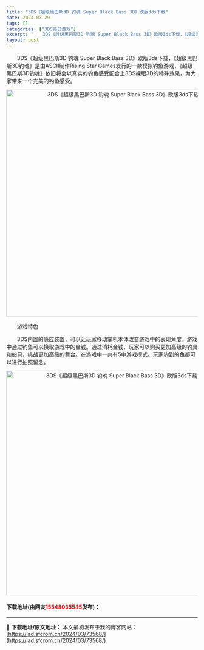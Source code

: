 ```yaml
---
title: "3DS《超级黑巴斯3D 钓魂 Super Black Bass 3D》欧版3ds下载"
date: 2024-03-29
tags: []
categories: ["3DS英日游戏"]
excerpt: "　　3DS《超级黑巴斯3D 钓魂 Super Black Bass 3D》欧版3ds下载，《超级黑巴斯3D钓魂》是由ASCII制作Rising Star Games发行的一款模拟钓鱼游戏，《超级黑巴斯3D钓魂》依旧将会以真实的钓鱼感受配合上3DS裸眼3D的特殊效果，为大家带来一个完美的钓鱼感受。 　&hellip;"
layout: post
---
```


 <p>　　3DS《超级黑巴斯3D 钓魂 Super Black Bass 3D》欧版3ds下载，《超级黑巴斯3D钓魂》是由ASCII制作Rising Star Games发行的一款模拟钓鱼游戏，《超级黑巴斯3D钓魂》依旧将会以真实的钓鱼感受配合上3DS裸眼3D的特殊效果，为大家带来一个完美的钓鱼感受。</p> <p align="center"><img align="" border="0" src="https://lad.sfcrom.cn/wp-content/uploads/2024/03/20240329_660627da2c49a.png" width="599" alt="3DS《超级黑巴斯3D 钓魂 Super Black Bass 3D》欧版3ds下载" /></p> <p>　　游戏特色</p> <p>　　3DS内置的感应装置，可以让玩家移动掌机本体改变游戏中的表现角度。游戏中通过钓鱼可以换取游戏中的金钱。通过消耗金钱，玩家可以购买更加高级的钓具和船只，挑战更加高级的舞台。在游戏中一共有5中游戏模式。玩家钓到的鱼都可以进行拍照留念。</p> <p align="center"><img align="" border="0" src="https://lad.sfcrom.cn/wp-content/uploads/2024/03/20240329_660627db932f1.png" width="592" alt="3DS《超级黑巴斯3D 钓魂 Super Black Bass 3D》欧版3ds下载" /></p> <p><h4>下载地址(由网友<font color="red">15548035545</font>发布)：</h4></p> 

---
📖 **下载地址/原文地址：** 本文最初发布于我的博客网站：[https://lad.sfcrom.cn/2024/03/73568/](https://lad.sfcrom.cn/2024/03/73568/)
